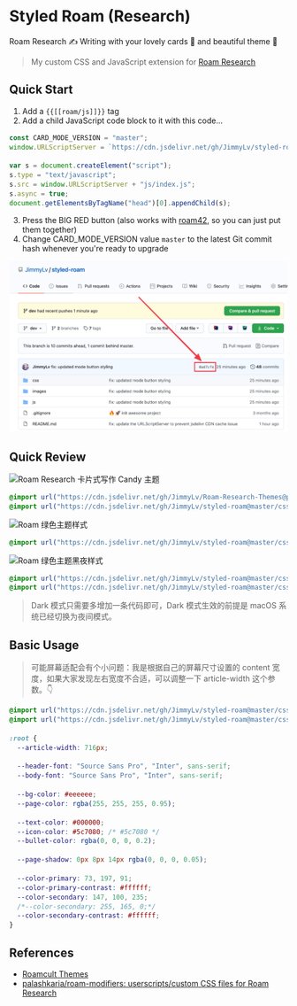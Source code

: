 # Styled Roam (Research)

Roam Research ✍️ Writing with your lovely cards 🧩 and beautiful theme 🎨

> My custom CSS and JavaScript extension for [Roam Research](https://roamresearch.com)

## Quick Start

1. Add a `{{[[roam/js]]}}` tag
2. Add a child JavaScript code block to it with this code...

```js
const CARD_MODE_VERSION = "master";
window.URLScriptServer = `https://cdn.jsdelivr.net/gh/JimmyLv/styled-roam@${CARD_MODE_VERSION}/`;

var s = document.createElement("script");
s.type = "text/javascript";
s.src = window.URLScriptServer + "js/index.js";
s.async = true;
document.getElementsByTagName("head")[0].appendChild(s);
```

3. Press the BIG RED button (also works with [roam42](https://github.com/roamhacker/roam42), so you can just put them together)
4. Change CARD_MODE_VERSION value `master` to the latest Git commit hash whenever you're ready to upgrade

![](./preview/git%20hash.png)

## Quick Review

![Roam Research 卡片式写作 Candy 主题](https://cdn.jsdelivr.net/gh/jimmylv/images@master/2020/09/Roam%20Research%20%E5%8D%A1%E7%89%87%E5%BC%8F%E5%86%99%E4%BD%9C%20Candy%20%E4%B8%BB%E9%A2%98.jpg)

```css
@import url("https://cdn.jsdelivr.net/gh/JimmyLv/Roam-Research-Themes@patch-1/Candy.css");
@import url("https://cdn.jsdelivr.net/gh/JimmyLv/styled-roam@master/css/card.min.css");
```

![Roam 绿色主题样式](https://jimmylv.github.io/images/2020/Roam%20绿色主题样式.jpg)

```css
@import url("https://cdn.jsdelivr.net/gh/JimmyLv/styled-roam@master/css/index.min.css");
```

![Roam 绿色主题黑夜样式](https://jimmylv.github.io/images/2020/Roam%20绿色主题黑夜样式.jpg)

```css
@import url("https://cdn.jsdelivr.net/gh/JimmyLv/styled-roam@master/css/index.min.css");
@import url("https://cdn.jsdelivr.net/gh/JimmyLv/styled-roam@master/css/dark.min.css");
```

> Dark 模式只需要多增加一条代码即可，Dark 模式生效的前提是 macOS 系统已经切换为夜间模式。

## Basic Usage

> 可能屏幕适配会有个小问题：我是根据自己的屏幕尺寸设置的 content 宽度，如果大家发现左右宽度不合适，可以调整一下 article-width 这个参数。👇

```css
@import url("https://cdn.jsdelivr.net/gh/JimmyLv/styled-roam@master/css/index.min.css");
@import url("https://cdn.jsdelivr.net/gh/JimmyLv/styled-roam@master/css/dark.min.css");

:root {
  --article-width: 716px;

  --header-font: "Source Sans Pro", "Inter", sans-serif;
  --body-font: "Source Sans Pro", "Inter", sans-serif;

  --bg-color: #eeeeee;
  --page-color: rgba(255, 255, 255, 0.95);

  --text-color: #000000;
  --icon-color: #5c7080; /* #5c7080 */
  --bullet-color: rgba(0, 0, 0, 0.2);

  --page-shadow: 0px 8px 14px rgba(0, 0, 0, 0.05);

  --color-primary: 73, 197, 91;
  --color-primary-contrast: #ffffff;
  --color-secondary: 147, 100, 235;
  /*--color-secondary: 255, 165, 0;*/
  --color-secondary-contrast: #ffffff;
}
```

## References

- [Roamcult Themes](https://roamresearch.com/#/app/help/page/fJRcVITNY)
- [palashkaria/roam-modifiers: userscripts/custom CSS files for Roam Research](https://github.com/palashkaria/roam-modifiers)
